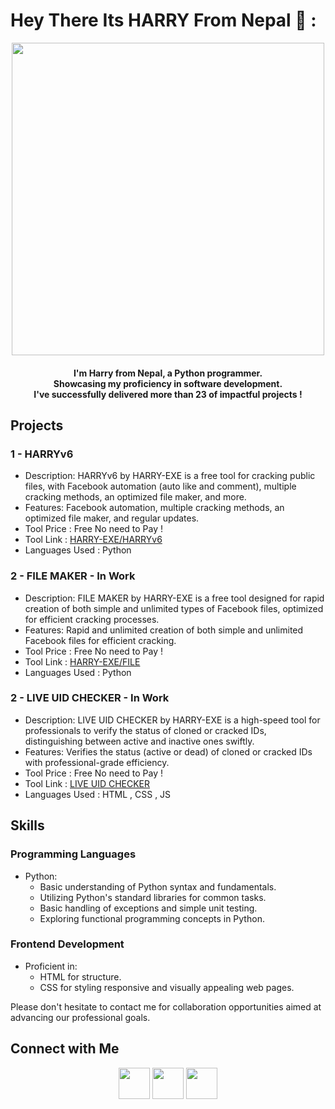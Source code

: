 
# Hey There Its HARRY From Nepal 👋 :

<div align="center">
  <p>
    <img src="https://github.com/HARRY-EXE/HARRY-EXE/assets/94730463/821a8823-804d-4ec3-8643-6cfad890bc3c" width="500" style="border: none;"
  </p>
  <h4> I'm Harry from Nepal, a Python programmer.<br>Showcasing my proficiency in software development.<br> I've successfully delivered more than 23 of impactful projects ! </h4>
</div>


## Projects

### 1 - HARRYv6
- Description: HARRYv6 by HARRY-EXE is a free tool for cracking public files, with Facebook automation (auto like and comment), multiple cracking methods, an optimized file maker, and more.
- Features: Facebook automation, multiple cracking methods, an optimized file maker, and regular updates.
- Tool Price : Free No need to Pay !
- Tool Link : [HARRY-EXE/HARRYv6](https://github.com/harry-exe/HARRYv6)
- Languages Used : Python

### 2 - FILE MAKER - In Work
- Description: FILE MAKER by HARRY-EXE is a free tool designed for rapid creation of both simple and unlimited types of Facebook files, optimized for efficient cracking processes.
- Features:  Rapid and unlimited creation of both simple and unlimited Facebook files for efficient cracking.
- Tool Price : Free No need to Pay !
- Tool Link : [HARRY-EXE/FILE](https://github.com/harry-exe/FILE)
- Languages Used : Python

### 2 - LIVE UID CHECKER - In Work
- Description: LIVE UID CHECKER by HARRY-EXE is a high-speed tool for professionals to verify the status of cloned or cracked IDs, distinguishing between active and inactive ones swiftly.
- Features:  Verifies the status (active or dead) of cloned or cracked IDs with professional-grade efficiency.
- Tool Price : Free No need to Pay !
- Tool Link : [LIVE UID CHECKER](https://harry-exe.github.io/live-uid-checker/)
- Languages Used : HTML , CSS , JS

## Skills

### Programming Languages
- Python:
  - Basic understanding of Python syntax and fundamentals.
  - Utilizing Python's standard libraries for common tasks.
  - Basic handling of exceptions and simple unit testing.
  - Exploring functional programming concepts in Python.
### Frontend Development
- Proficient in:
  - HTML for structure.
  - CSS for styling responsive and visually appealing web pages.

Please don't hesitate to contact me for collaboration opportunities aimed at advancing our professional goals.

## Connect with Me

<p align="center">
    <a href="https://wa.me/+9779746638816" target="_blank" rel="noopener noreferrer"><img src="https://img.icons8.com/color/100/000000/whatsapp.png" width="50" /></a>
    <a href="https://www.facebook.com/urssrixxhboii" target="_blank" rel="noopener noreferrer"><img src="https://img.icons8.com/color/100/000000/facebook-new.png" width="50" /></a>
    <a href="https://t.me/harryexeee" target="_blank" rel="noopener noreferrer"><img src="https://img.icons8.com/color/100/000000/telegram-app.png" width="50" /></a>
</p>

